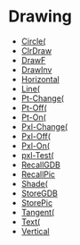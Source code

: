 # Drawing

 * <a href="../tokens/Circle(.md">Circle(</a>
 * <a href="../tokens/ClrDraw.md">ClrDraw</a>
 * <a href="../tokens/DrawF.md">DrawF </a>
 * <a href="../tokens/DrawInv.md">DrawInv </a>
 * <a href="../tokens/Horizontal.md">Horizontal </a>
 * <a href="../tokens/Line(.md">Line(</a>
 * <a href="../tokens/Pt-Change(.md">Pt-Change(</a>
 * <a href="../tokens/Pt-Off(.md">Pt-Off(</a>
 * <a href="../tokens/Pt-On(.md">Pt-On(</a>
 * <a href="../tokens/Pxl-Change(.md">Pxl-Change(</a>
 * <a href="../tokens/Pxl-Off(.md">Pxl-Off(</a>
 * <a href="../tokens/Pxl-On(.md">Pxl-On(</a>
 * <a href="../tokens/pxl-Test(.md">pxl-Test(</a>
 * <a href="../tokens/RecallGDB.md">RecallGDB </a>
 * <a href="../tokens/RecallPic.md">RecallPic </a>
 * <a href="../tokens/Shade(.md">Shade(</a>
 * <a href="../tokens/StoreGDB.md">StoreGDB </a>
 * <a href="../tokens/StorePic.md">StorePic </a>
 * <a href="../tokens/Tangent(.md">Tangent(</a>
 * <a href="../tokens/Text(.md">Text(</a>
 * <a href="../tokens/Vertical.md">Vertical </a>


